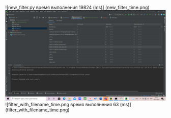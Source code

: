 ![new_filter.py время выполнения 19824 (ms)] (new_filter_time.png)
![old_filter.py время выполнения 3664 (ms)](old_filter_time.png)
![filter_with_filename_time.png время выполнения 63 (ms)] (filter_with_filename_time.png)
